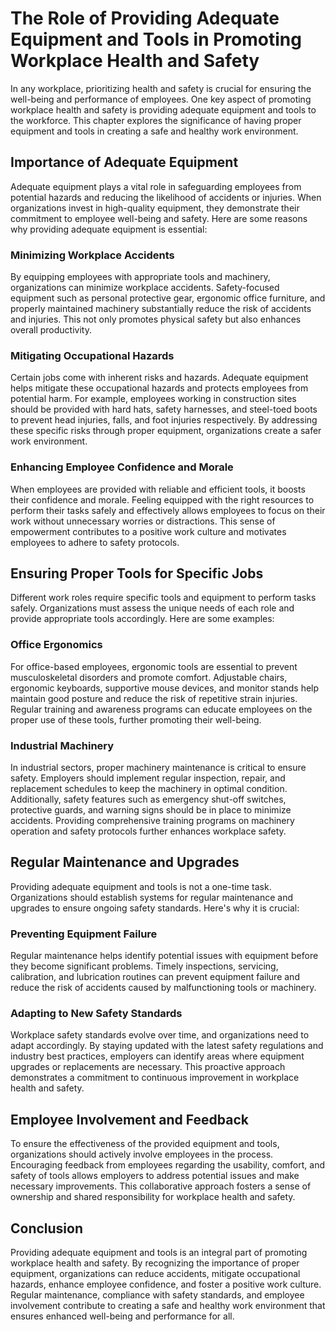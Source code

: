 # The Role of Providing Adequate Equipment and Tools in Promoting Workplace Health and Safety

In any workplace, prioritizing health and safety is crucial for ensuring the well-being and performance of employees. One key aspect of promoting workplace health and safety is providing adequate equipment and tools to the workforce. This chapter explores the significance of having proper equipment and tools in creating a safe and healthy work environment.

## Importance of Adequate Equipment

Adequate equipment plays a vital role in safeguarding employees from potential hazards and reducing the likelihood of accidents or injuries. When organizations invest in high-quality equipment, they demonstrate their commitment to employee well-being and safety. Here are some reasons why providing adequate equipment is essential:

### Minimizing Workplace Accidents

By equipping employees with appropriate tools and machinery, organizations can minimize workplace accidents. Safety-focused equipment such as personal protective gear, ergonomic office furniture, and properly maintained machinery substantially reduce the risk of accidents and injuries. This not only promotes physical safety but also enhances overall productivity.

### Mitigating Occupational Hazards

Certain jobs come with inherent risks and hazards. Adequate equipment helps mitigate these occupational hazards and protects employees from potential harm. For example, employees working in construction sites should be provided with hard hats, safety harnesses, and steel-toed boots to prevent head injuries, falls, and foot injuries respectively. By addressing these specific risks through proper equipment, organizations create a safer work environment.

### Enhancing Employee Confidence and Morale

When employees are provided with reliable and efficient tools, it boosts their confidence and morale. Feeling equipped with the right resources to perform their tasks safely and effectively allows employees to focus on their work without unnecessary worries or distractions. This sense of empowerment contributes to a positive work culture and motivates employees to adhere to safety protocols.

## Ensuring Proper Tools for Specific Jobs

Different work roles require specific tools and equipment to perform tasks safely. Organizations must assess the unique needs of each role and provide appropriate tools accordingly. Here are some examples:

### Office Ergonomics

For office-based employees, ergonomic tools are essential to prevent musculoskeletal disorders and promote comfort. Adjustable chairs, ergonomic keyboards, supportive mouse devices, and monitor stands help maintain good posture and reduce the risk of repetitive strain injuries. Regular training and awareness programs can educate employees on the proper use of these tools, further promoting their well-being.

### Industrial Machinery

In industrial sectors, proper machinery maintenance is critical to ensure safety. Employers should implement regular inspection, repair, and replacement schedules to keep the machinery in optimal condition. Additionally, safety features such as emergency shut-off switches, protective guards, and warning signs should be in place to minimize accidents. Providing comprehensive training programs on machinery operation and safety protocols further enhances workplace safety.

## Regular Maintenance and Upgrades

Providing adequate equipment and tools is not a one-time task. Organizations should establish systems for regular maintenance and upgrades to ensure ongoing safety standards. Here's why it is crucial:

### Preventing Equipment Failure

Regular maintenance helps identify potential issues with equipment before they become significant problems. Timely inspections, servicing, calibration, and lubrication routines can prevent equipment failure and reduce the risk of accidents caused by malfunctioning tools or machinery.

### Adapting to New Safety Standards

Workplace safety standards evolve over time, and organizations need to adapt accordingly. By staying updated with the latest safety regulations and industry best practices, employers can identify areas where equipment upgrades or replacements are necessary. This proactive approach demonstrates a commitment to continuous improvement in workplace health and safety.

## Employee Involvement and Feedback

To ensure the effectiveness of the provided equipment and tools, organizations should actively involve employees in the process. Encouraging feedback from employees regarding the usability, comfort, and safety of tools allows employers to address potential issues and make necessary improvements. This collaborative approach fosters a sense of ownership and shared responsibility for workplace health and safety.

## Conclusion

Providing adequate equipment and tools is an integral part of promoting workplace health and safety. By recognizing the importance of proper equipment, organizations can reduce accidents, mitigate occupational hazards, enhance employee confidence, and foster a positive work culture. Regular maintenance, compliance with safety standards, and employee involvement contribute to creating a safe and healthy work environment that ensures enhanced well-being and performance for all.
